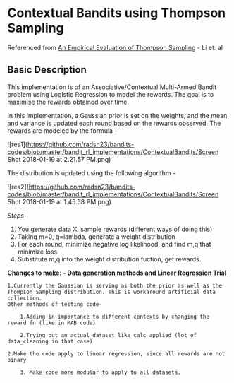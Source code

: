# Contextual Bandits using Thompson Sampling

Referenced from [An Empirical Evaluation of Thompson Sampling](https://papers.nips.cc/paper/4321-an-empirical-evaluation-of-thompson-sampling.pdf) - Li et. al

## Basic Description
This implementation is of an Associative/Contextual Multi-Armed Bandit problem using Logistic Regression to model the rewards. The goal is to maximise the rewards obtained over time.

In this implementation, a Gaussian prior is set on the weights, and the mean and variance is updated each round based on the rewards observed. The rewards are modeled by the formula - 


![res1](https://github.com/radsn23/bandits-codes/blob/master/bandit_rl_implementations/ContextualBandits/Screen Shot 2018-01-19 at 2.21.57 PM.png)


The distribution is updated using the following algorithm -

![res2](https://github.com/radsn23/bandits-codes/blob/master/bandit_rl_implementations/ContextualBandits/Screen Shot 2018-01-19 at 1.45.58 PM.png)

*Steps-*
 
1. You generate data X, sample rewards (different ways of doing this)
2. Taking m=0, q=lambda, generate a weight distribution
3. For each round, minimize negative log likelihood, and find m,q that minimize loss
4. Substitute m,q into the weight distribution fuction, get rewards.

**Changes to make: - Data generation methods and Linear Regression Trial**

	1.Currently the Gaussian is serving as both the prior as well as the Thompson Sampling distribution. This is workaround artificial data collection.	
	Other methods of testing code-

 		1.Adding in importance to different contexts by changing the reward fn (like in MAB code)

		2.Trying out an actual dataset like calc_applied (lot of data_cleaning in that case)

	2.Make the code apply to linear regression, since all rewards are not binary

        3. Make code more modular to apply to all datasets. 
